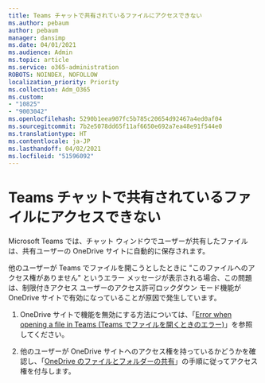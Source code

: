 ```yaml
---
title: Teams チャットで共有されているファイルにアクセスできない
ms.author: pebaum
author: pebaum
manager: dansimp
ms.date: 04/01/2021
ms.audience: Admin
ms.topic: article
ms.service: o365-administration
ROBOTS: NOINDEX, NOFOLLOW
localization_priority: Priority
ms.collection: Adm_O365
ms.custom:
- "10825"
- "9003042"
ms.openlocfilehash: 5290b1eea907fc5b785c20654d92467a4ed0af04
ms.sourcegitcommit: 7b2e5078dd65f11af6650e692a7ea48e91f544e0
ms.translationtype: HT
ms.contentlocale: ja-JP
ms.lasthandoff: 04/02/2021
ms.locfileid: "51596092"
---
```

# <a name="unable-to-access-files-shared-in-teams-chat"></a>Teams チャットで共有されているファイルにアクセスできない

Microsoft Teams では、チャット ウィンドウでユーザーが共有したファイルは、共有ユーザーの OneDrive サイトに自動的に保存されます。

他のユーザーが Teams でファイルを開こうとしたときに "このファイルへのアクセス権がありません" というエラー メッセージが表示される場合、この問題は、制限付きアクセス ユーザーのアクセス許可ロックダウン モード機能が OneDrive サイトで有効になっていることが原因で発生しています。

1. OneDrive サイトで機能を無効にする方法については、「[Error when opening a file in Teams (Teams でファイルを開くときのエラー)](https://go.microsoft.com/fwlink/?linkid=2155733)」を参照してください。

1. 他のユーザーが OneDrive サイトへのアクセス権を持っているかどうかを確認し、「[OneDrive のファイルとフォルダーの共有](https://go.microsoft.com/fwlink/?linkid=2156017)」の手順に従ってアクセス権を付与します。